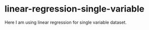 # linear-regression-single-variable
Here  I am using linear regression for single variable dataset.
